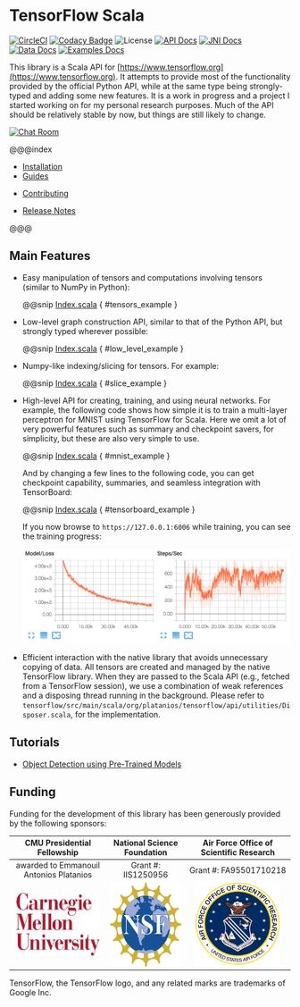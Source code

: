 # TensorFlow Scala

[![CircleCI](https://img.shields.io/circleci/project/github/eaplatanios/tensorflow_scala.svg?style=flat-square)](https://circleci.com/gh/eaplatanios/tensorflow_scala/tree/master)
[![Codacy Badge](https://img.shields.io/codacy/grade/7fae7fba84df4831a80bc20c3bd021df.svg?style=flat-square)](https://www.codacy.com/app/eaplatanios/tensorflow_scala?utm_source=github.com&amp;utm_medium=referral&amp;utm_content=eaplatanios/tensorflow_scala&amp;utm_campaign=Badge_Grade)
![License](https://img.shields.io/github/license/eaplatanios/tensorflow_scala.svg?style=flat-square)
[![API Docs](https://img.shields.io/badge/docs-api-lightgrey.svg?longCache=true&style=flat-square&logo=read-the-docs&logoColor=white)](http://platanios.org/tensorflow_scala/api/api)
[![JNI Docs](https://img.shields.io/badge/docs-jni-lightgrey.svg?longCache=true&style=flat-square&logo=read-the-docs&logoColor=white)](http://platanios.org/tensorflow_scala/api/jni)
[![Data Docs](https://img.shields.io/badge/docs-data-lightgrey.svg?longCache=true&style=flat-square&logo=read-the-docs&logoColor=white)](http://platanios.org/tensorflow_scala/api/data)
[![Examples Docs](https://img.shields.io/badge/docs-examples-lightgrey.svg?longCache=true&style=flat-square&logo=read-the-docs&logoColor=white)](http://platanios.org/tensorflow_scala/api/examples)

This library is a Scala API for [https://www.tensorflow.org](https://www.tensorflow.org). It attempts to provide most of
the functionality provided by the official Python API, while at the same type being strongly-typed and adding some new
features. It is a work in progress and a project I started working on for my personal research purposes. Much of the API
should be relatively stable by now, but things are still likely to change.

[![Chat Room](https://img.shields.io/badge/chat-gitter-ed1965.svg?longCache=true&style=flat-square&logo=gitter)](https://gitter.im/eaplatanios/tensorflow_scala?utm_source=badge&utm_medium=badge&utm_campaign=pr-badge&utm_content=badge)

@@@index

* [Installation](installation.md)
* [Guides](guides.md)
<!--* [Architecture](architecture.md)-->
* [Contributing](contributing.md)
<!--* [Graph Collections](guides/graph_collections.md)-->
* [Release Notes](release_notes.md)

@@@

## Main Features

  - Easy manipulation of tensors and computations involving tensors (similar to NumPy in Python):

    @@snip [Index.scala](/docs/src/main/scala/Index.scala) { #tensors_example }

  - Low-level graph construction API, similar to that of the Python API, but strongly typed wherever possible:

    @@snip [Index.scala](/docs/src/main/scala/Index.scala) { #low_level_example }

  - Numpy-like indexing/slicing for tensors. For example:

    @@snip [Index.scala](/docs/src/main/scala/Index.scala) { #slice_example }

  - High-level API for creating, training, and using neural networks. For example, the following code shows how simple it
    is to train a multi-layer perceptron for MNIST using TensorFlow for Scala. Here we omit a lot of very powerful
    features such as summary and checkpoint savers, for simplicity, but these are also very simple to use.

    @@snip [Index.scala](/docs/src/main/scala/Index.scala) { #mnist_example }

    And by changing a few lines to the following code, you can get checkpoint capability, summaries, and seamless
    integration with TensorBoard:

    @@snip [Index.scala](/docs/src/main/scala/Index.scala) { #tensorboard_example }

    If you now browse to `https://127.0.0.1:6006` while training, you can see the training progress:

    <img src="assets/images/tensorboard_mnist_example_plot.png" alt="tensorboard_mnist_example_plot" width="600px">

  - Efficient interaction with the native library that avoids unnecessary copying of data. All tensors are created and
    managed by the native TensorFlow library. When they are passed to the Scala API (e.g., fetched from a TensorFlow
    session), we use a combination of weak references and a disposing thread running in the background. Please refer to
    `tensorflow/src/main/scala/org/platanios/tensorflow/api/utilities/Disposer.scala`, for the implementation.

## Tutorials

- [Object Detection using Pre-Trained Models](https://brunk.io/deep-learning-in-scala-part-3-object-detection.html)

## Funding

Funding for the development of this library has been generously provided by the following sponsors:

| **CMU Presidential Fellowship**         | **National Science Foundation**   | **Air Force Office of Scientific Research**     |
|:---------------------------------------:|:---------------------------------:|:-----------------------------------------------:|
| awarded to Emmanouil Antonios Platanios | Grant #: IIS1250956               | Grant #: FA95501710218                          |
|<img src="assets/images/cmu_logo.svg" height="113px" width="150px" />|<img src="assets/images/nsf_logo.svg" height="150px" width="150px" />|<img src="assets/images/afosr_logo.gif" height="150px" width="150px" />|

TensorFlow, the TensorFlow logo, and any related marks are trademarks of Google Inc.
